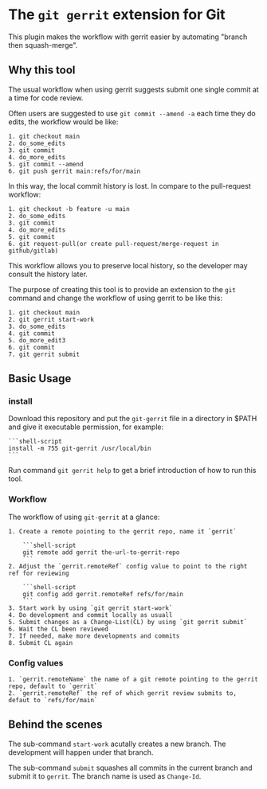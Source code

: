 # The `git gerrit` extension for Git

This plugin makes the workflow with gerrit easier by automating "branch then squash-merge".

## Why this tool

The usual workflow when using gerrit suggests submit one single commit at a time for code review.

Often users are suggested to use `git commit --amend -a` each time they do edits, the workflow would be like:

    1. git checkout main
    2. do_some_edits
    3. git commit
    4. do_more_edits
    5. git commit --amend
    6. git push gerrit main:refs/for/main

In this way, the local commit history is lost. In compare to the pull-request workflow:

    1. git checkout -b feature -u main
    2. do_some_edits
    3. git commit
    4. do_more_edits
    5. git commit
    6. git request-pull(or create pull-request/merge-request in github/gitlab)

This workflow allows you to preserve local history, so the developer may consult the history later.

The purpose of creating this tool is to provide an extension to the `git` command and change the workflow of using gerrit to be like this:

    1. git checkout main
    2. git gerrit start-work
    3. do_some_edits
    4. git commit
    5. do_more_edit3
    6. git commit
    7. git gerrit submit

## Basic Usage

### install

Download this repository and put the `git-gerrit` file in a directory in $PATH and give it executable permission, for example:

    ```shell-script
    install -m 755 git-gerrit /usr/local/bin
    ```
Run command `git gerrit help` to get a brief introduction of how to run this tool.

### Workflow

The workflow of using `git-gerrit` at a glance:

    1. Create a remote pointing to the gerrit repo, name it `gerrit`

        ```shell-script
        git remote add gerrit the-url-to-gerrit-repo
        ```
    2. Adjust the `gerrit.remoteRef` config value to point to the right ref for reviewing

        ```shell-script
        git config add gerrit.remoteRef refs/for/main
        ```
    3. Start work by using `git gerrit start-work`
    4. Do development and commit locally as usuall
    5. Submit changes as a Change-List(CL) by using `git gerrit submit`
    6. Wait the CL been reviewed
    7. If needed, make more developments and commits
    8. Submit CL again

### Config values

    1. `gerrit.remoteName` the name of a git remote pointing to the gerrit repo, default to `gerrit`
    2. `gerrit.remoteRef` the ref of which gerrit review submits to, defaut to `refs/for/main`

## Behind the scenes

The sub-command `start-work` acutally creates a new branch. The development will happen under that branch.

The sub-command `submit` squashes all commits in the current branch and submit it to `gerrit`. The branch name is used as `Change-Id`.
